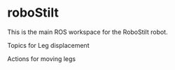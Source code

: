 # roboStilt

This is the main ROS workspace for the RoboStilt robot. 



Topics for Leg displacement

Actions for moving legs








